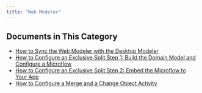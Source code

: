 ```yaml
---
title: "Web Modeler"
---
```


## Documents in This Category

* [How to Sync the Web Modeler with the Desktop Modeler](syncing-webmodeler-desktop)
* [How to Configure an Exclusive Split Step 1: Build the Domain Model and Configure a Microflow](webmodeler-how-to-microflows-exclsplit)
* [How to Configure an Exclusive Split Step 2: Embed the Microflow to Your App](webmodeler-how-to-microflows-exclsplit-p2)
* [How to Configure a Merge and a Change Object Activity](webmodeler-how-to-merge-and-change-object)

